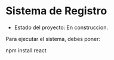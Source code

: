 <h1> Sistema de Registro </h1>

- Estado del proyecto: En construccion.

Para ejecutar el sistema, debes poner:

npm install react

